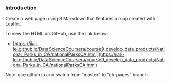 ### Introduction

Create a web page using R Markdown that features a map created with Leaflet.

To view the HTML on GitHub, use the link below:

- [https://jiali-lei.github.io/DataScienceCoursera/course9_develop_data_products/National_Parks_in_CA/nationalParksCA.html](https://jiali-lei.github.io/DataScienceCoursera/course9_develop_data_products/Nationa_Parks_in_CA/nationalParksCA.html)

Note: use github.io and switch from "master" to "gh-pages" branch.